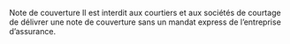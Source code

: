 Note de couverture
Il est interdit aux courtiers et aux sociétés de courtage de délivrer une note de couverture sans un mandat express de l’entreprise d’assurance.
